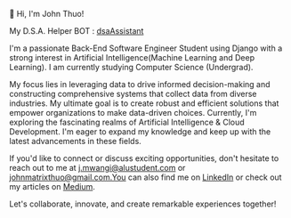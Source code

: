 👋 Hi, I'm John Thuo!

My D.S.A. Helper BOT : [dsaAssistant](https://poe.com/dsaAssistant)

I'm a passionate Back-End Software Engineer Student using Django with a strong interest in Artificial Intelligence(Machine Learning and Deep Learning). I am currently studying Computer Science (Undergrad).

My focus lies in leveraging data to drive informed decision-making and constructing comprehensive systems that collect data from diverse industries. My ultimate goal is to create robust and efficient solutions that empower organizations to make data-driven choices.
Currently, I'm exploring the fascinating realms of Artificial Intelligence & Cloud Development. I'm eager to expand my knowledge and keep up with the latest advancements in these fields.


If you'd like to connect or discuss exciting opportunities, don't hesitate to reach out to me at j.mwangi@alustudent.com or johnmatrixthuo@gmail.com.You can also find me on [LinkedIn](https://www.linkedin.com/in/john-thuo-427210aa/) or check out my articles on [Medium](https://medium.com/@johnthuo).

Let's collaborate, innovate, and create remarkable experiences together!


       


